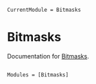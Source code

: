 ```@meta
CurrentModule = Bitmasks
```

# Bitmasks

Documentation for [Bitmasks](https://github.com/serenity4/Bitmasks.jl).

```@index
```

```@autodocs
Modules = [Bitmasks]
```
